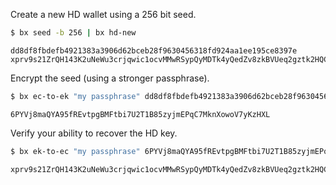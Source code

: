 Create a new HD wallet using a 256 bit seed.
```sh
$ bx seed -b 256 | bx hd-new
```
```
dd8df8fbdefb4921383a3906d62bceb28f9630456318fd924aa1ee195ce8397e
xprv9s21ZrQH143K2uNeWu3crjqwic1ocvMMwRSypQyMDTk4yQedZv8zkBVUeq2gztk2HQCAvqNLhUfcHhbD1RGFQ1TTqDSWfTLW4qkxsPMdjNG
```

Encrypt the seed (using a stronger passphrase).
```sh
$ bx ec-to-ek "my passphrase" dd8df8fbdefb4921383a3906d62bceb28f9630456318fd924aa1ee195ce8397e
```
```
6PYVj8maQYA95fREvtpgBMFtbi7U2T1B85zyjmEPqC7MknXowoV7yKzHXL
```

Verify your ability to recover the HD key.

```sh
$ bx ek-to-ec "my passphrase" 6PYVj8maQYA95fREvtpgBMFtbi7U2T1B85zyjmEPqC7MknXowoV7yKzHXL | bx hd-new
```
```
xprv9s21ZrQH143K2uNeWu3crjqwic1ocvMMwRSypQyMDTk4yQedZv8zkBVUeq2gztk2HQCAvqNLhUfcHhbD1RGFQ1TTqDSWfTLW4qkxsPMdjNG
```
